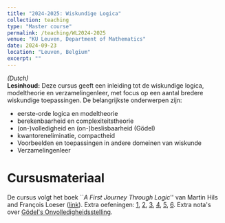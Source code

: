 ```yaml
---
title: "2024-2025: Wiskundige Logica"
collection: teaching
type: "Master course"
permalink: /teaching/WL2024-2025
venue: "KU Leuven, Department of Mathematics"
date: 2024-09-23
location: "Leuven, Belgium"
excerpt: ""
---
```


*(Dutch)*  
**Lesinhoud:** Deze cursus geeft een inleiding tot de wiskundige logica, modeltheorie en verzamelingenleer, met focus op een aantal bredere wiskundige toepassingen.
De belangrijkste onderwerpen zijn:  
- eerste-orde logica en modeltheorie  
- berekenbaarheid en complexiteitstheorie  
- (on-)volledigheid en (on-)beslisbaarheid (Gödel)  
- kwantoreneliminatie, compactheid  
- Voorbeelden en toepassingen in andere domeinen van wiskunde  
- Verzamelingenleer  

Cursusmateriaal
======
De cursus volgt het boek ``*A First Journey Through Logic*'' van Martin Hils and François Loeser ([link](https://bookstore.ams.org/stml-89/)).
Extra oefeningen: [1](/files/WL2024-2025/extra-oefeningen-1.pdf), [2](/files/WL2024-2025/extra-oefeningen-2.pdf), [3](/files/WL2024-2025/extra-oefeningen-3.pdf), [4](/files/WL2024-2025/extra-oefeningen-4.pdf), [5](/files/WL2024-2025/extra-oefeningen-5.pdf), [6](/files/WL2024-2025/extra-oefeningen-6.pdf).
Extra nota's over [Gödel's Onvolledigheidsstelling](/files/WL2024-2025/Goedel.pdf).
